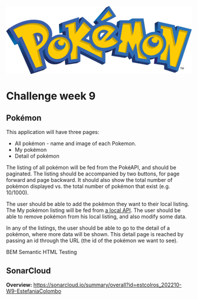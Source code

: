![Logo Pokémon](/dist/assets/pokemon-logo.svg)

# Challenge week 9

## Pokémon

This application will have three pages:

-   All pokémon - name and image of each Pokemon.
-   My pokémon
-   Detail of pokémon

The listing of all pokémon will be fed from the PokéAPI, and should be paginated. The listing should be accompanied by two buttons, for page forward and page backward. It should also show the total number of pokémon displayed vs. the total number of pokémon that exist (e.g. 10/1000).

The user should be able to add the pokémon they want to their local listing. The My pokémon listing will be fed from [a local API](https://github.com/isdi-coders-2022/bootcamp-202201-bcn/tree/master/week3/challenges/pokeapi). The user should be able to remove pokémon from his local listing, and also modify some data.

In any of the listings, the user should be able to go to the detail of a pokémon, where more data will be shown. This detail page is reached by passing an id through the URL (the id of the pokémon we want to see).

BEM
Semantic HTML
Testing

## SonarCloud

**Overview:** https://sonarcloud.io/summary/overall?id=estcolros_202210-W9-EstefaniaColombo
